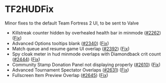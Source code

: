 # TF2HUDFix

Minor fixes to the default Team Fortress 2 UI, to be sent to Valve

- Killstreak counter hidden by overhealed health bar in minmode ([#2262](https://github.com/ValveSoftware/Source-1-Games/issues/2262)) ([Fix](https://github.com/CriticalFlaw/TF2HUDFix/commit/bab1285d42a7bac8d9da7201ee6c69dd735ad3ae))
- Advanced Options tooltips blank ([#2340](https://github.com/ValveSoftware/Source-1-Games/issues/2340)) ([Fix](https://github.com/CriticalFlaw/TF2HUDFix/commit/57660ec51cb9bfc2041ec13187ca1c11d6fa070f))
- Match queue and resume game UI overlap ([#2392](https://github.com/ValveSoftware/Source-1-Games/issues/2392)) ([Fix](https://github.com/CriticalFlaw/TF2HUDFix/commit/aecf9566c3690d5d47f15c6e37473cb3167e8024))
- Spy cloak meter in hud minmode overlaps with Diamondback crit count ([#2444](https://github.com/ValveSoftware/Source-1-Games/issues/2444)) ([Fix](https://github.com/CriticalFlaw/TF2HUDFix/commit/bab1285d42a7bac8d9da7201ee6c69dd735ad3ae))
- Community Stamp Donation Panel not displaying properly ([#2610](https://github.com/ValveSoftware/Source-1-Games/issues/2610)) ([Fix](https://github.com/CriticalFlaw/TF2HUDFix/commit/73677ffdcb7bfe7ca77155a6a80a706c656fef21))
- Advanced Tournament Spectator Overlaps ([#2631](https://github.com/ValveSoftware/Source-1-Games/issues/2631)) ([Fix](https://github.com/CriticalFlaw/TF2HUDFix/commit/661c6d9d45efbc581901de81a4ba9cafc5261140))
- Fullscreen Item Preview Overlap ([#2645](https://github.com/ValveSoftware/Source-1-Games/issues/2645)) ([Fix](https://github.com/CriticalFlaw/TF2HUDFix/commit/b5cc9d297529e4fabee24f129d0088607c0072e2))
